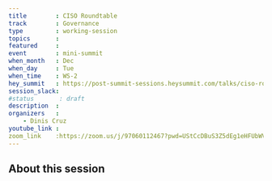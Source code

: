 ```yaml
---
title        : CISO Roundtable
track        : Governance
type         : working-session
topics       :
featured     :
event        : mini-summit
when_month   : Dec
when_day     : Tue
when_time    : WS-2
hey_summit   : https://post-summit-sessions.heysummit.com/talks/ciso-roundtable
session_slack:
#status       : draft
description  :
organizers   :
    - Dinis Cruz
youtube_link :
zoom_link    :https://zoom.us/j/97060112467?pwd=UStCcDBuS3Z5dEg1eHFUbWVZNW1sUT09
---
```


## About this session
